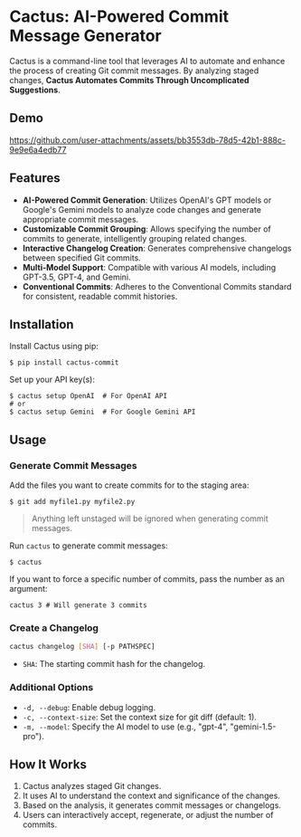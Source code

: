 # Cactus: AI-Powered Commit Message Generator

Cactus is a command-line tool that leverages AI to automate and enhance the process of creating Git commit messages. By analyzing staged changes, **Cactus Automates Commits Through Uncomplicated Suggestions**.

## Demo

https://github.com/user-attachments/assets/bb3553db-78d5-42b1-888c-9e9e6a4edb77

## Features

- **AI-Powered Commit Generation**: Utilizes OpenAI's GPT models or Google's Gemini models to analyze code changes and generate appropriate commit messages.
- **Customizable Commit Grouping**: Allows specifying the number of commits to generate, intelligently grouping related changes.
- **Interactive Changelog Creation**: Generates comprehensive changelogs between specified Git commits.
- **Multi-Model Support**: Compatible with various AI models, including GPT-3.5, GPT-4, and Gemini.
- **Conventional Commits**: Adheres to the Conventional Commits standard for consistent, readable commit histories.

## Installation

Install Cactus using pip:

```shell
$ pip install cactus-commit
```

Set up your API key(s):

```shell
$ cactus setup OpenAI  # For OpenAI API
# or
$ cactus setup Gemini  # For Google Gemini API
```

## Usage

### Generate Commit Messages

Add the files you want to create commits for to the staging area:

```shell
$ git add myfile1.py myfile2.py
```
> Anything left unstaged will be ignored when generating commit messages.

Run `cactus` to generate commit messages:

```shell
$ cactus
```

If you want to force a specific number of commits, pass the number as an argument:

```shell
cactus 3 # Will generate 3 commits
```


### Create a Changelog

```sh
cactus changelog [SHA] [-p PATHSPEC]
```
- `SHA`: The starting commit hash for the changelog.

### Additional Options

- `-d, --debug`: Enable debug logging.
- `-c, --context-size`: Set the context size for git diff (default: 1).
- `-m, --model`: Specify the AI model to use (e.g., "gpt-4", "gemini-1.5-pro").

## How It Works

1. Cactus analyzes staged Git changes.
2. It uses AI to understand the context and significance of the changes.
3. Based on the analysis, it generates commit messages or changelogs.
4. Users can interactively accept, regenerate, or adjust the number of commits.
